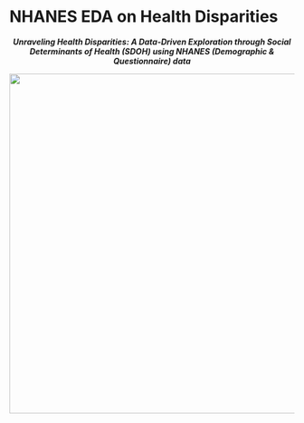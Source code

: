 # NHANES EDA on Health Disparities

<p style='text-align: center;'><i><b>Unraveling Health Disparities: A Data-Driven Exploration through Social Determinants of Health (SDOH) using NHANES (Demographic & Questionnaire) data</b></i></p>
<center><img src='https://github.com/kkrusere/NHANES-EDA-on-Health-Disparities-and-Inequities/blob/main/assets/nhanes_health_disparities.png?raw=true' width=600/></center>